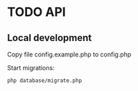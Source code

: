 # TODO API

## Local development

Copy file config.example.php to config.php

Start migrations:
``` bash
php database/migrate.php
```